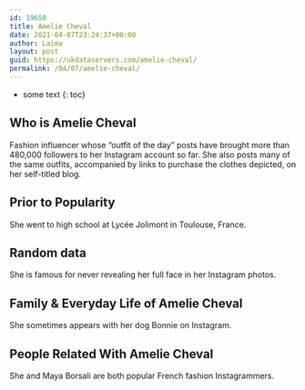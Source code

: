 ```yaml
---
id: 19650
title: Amelie Cheval
date: 2021-04-07T23:24:37+00:00
author: Laima
layout: post
guid: https://ukdataservers.com/amelie-cheval/
permalink: /04/07/amelie-cheval/
---
```


* some text
{: toc}


## Who is Amelie Cheval
                  
                  
                  
Fashion influencer whose &#8220;outfit of the day&#8221; posts have brought more than 480,000 followers to her Instagram account so far. She also posts many of the same outfits, accompanied by links to purchase the clothes depicted, on her self-titled blog. 
                  
              
            
              
            
                
                
                
## Prior to Popularity
                  
                  
                  
She went to high school at Lycée Jolimont in Toulouse, France. 
                  
              
            
              
            
                
                
                
## Random data
                  
                  
                  
She is famous for never revealing her full face in her Instagram photos. 
                  
              
            
              
            
                
                
                
## Family & Everyday Life of Amelie Cheval
                  
                  
                  
She sometimes appears with her dog Bonnie on Instagram. 
                  
              
            
              
            
                
                
                
## People Related With Amelie Cheval
                  
                  
                  
She and Maya Borsali are both popular French fashion Instagrammers. 
                  
              
            
              
            
                
              
            
              
              
            
            
              
            
          
          
          